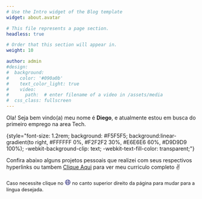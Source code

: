 ```yaml
---
# Use the Intro widget of the Blog template
widget: about.avatar

# This file represents a page section.
headless: true

# Order that this section will appear in.
weight: 10

author: admin
#design:
#  background:
#    color: '#090a0b'
#    text_color_light: true
#    video:
#      path:  # enter filename of a video in /assets/media
#  css_class: fullscreen
---
```


Ola! Seja bem vindo(a) meu nome é **Diego**, e atualmente estou em busca do primeiro emprego na area Tech.

{style="font-size: 1.2rem; background: #F5F5F5; background:linear-gradient(to right, #FFFFFF 0%, #F2F2F2 30%, #E6E6E6 60%, #D9D9D9 100%); -webkit-background-clip: text; -webkit-text-fill-color: transparent;"}


Confira abaixo alguns projetos pessoais que realizei com seus respectivos hyperlinks ou tambem [Clique Aqui](/about/) para ver meu curriculo completo ✌

<span style="font-size: 0.8rem;">Caso necessite clique no</span> <span style="font-size: 1.2rem; color: rgb(255, 255, 255);color: rgb(0, 0, 100);">&#127760;</span> <span style="font-size: 0.8rem;">no canto superior direito da página para mudar para a língua desejada.</span>

